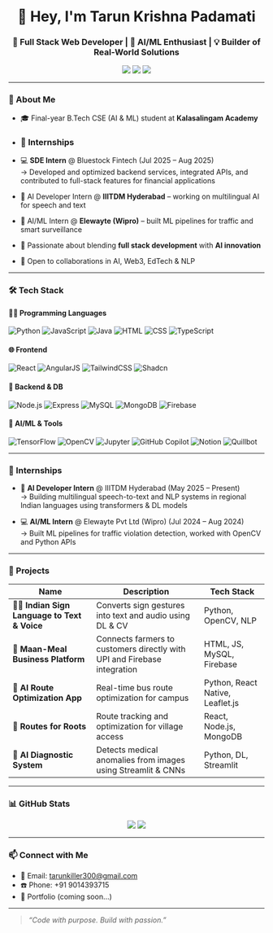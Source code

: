 <h1 align="center">👋 Hey, I'm Tarun Krishna Padamati</h1>
<h3 align="center">🚀 Full Stack Web Developer | 🤖 AI/ML Enthusiast | 💡 Builder of Real-World Solutions</h3>

<p align="center">
  <a href="mailto:tarunkiller300@gmail.com"><img src="https://img.shields.io/badge/Gmail-EA4335?style=for-the-badge&logo=gmail&logoColor=white" /></a>
  <a href="https://www.linkedin.com/in/tarun-krishna-2b66b7268/" target="_blank"><img src="https://img.shields.io/badge/LinkedIn-0A66C2?style=for-the-badge&logo=linkedin&logoColor=white" /></a>
  <a href="https://github.com/KRISH1111k"><img src="https://img.shields.io/badge/GitHub-100000?style=for-the-badge&logo=github&logoColor=white" /></a>
</p>

---

### 🧠 About Me

- 🎓 Final-year B.Tech CSE (AI & ML) student at **Kalasalingam Academy**
- ### 💼 Internships



- 💻 **SDE Intern** @ Bluestock Fintech (Jul 2025 – Aug 2025)  
  → Developed and optimized backend services, integrated APIs, and contributed to full-stack features for financial applications

- 🤖 AI Developer Intern @ **IIITDM Hyderabad** – working on multilingual AI for speech and text
- 🧪 AI/ML Intern @ **Elewayte (Wipro)** – built ML pipelines for traffic and smart surveillance
- 🚀 Passionate about blending **full stack development** with **AI innovation**
- 💬 Open to collaborations in AI, Web3, EdTech & NLP

---

### 🛠️ Tech Stack

#### 👨‍💻 Programming Languages  
![Python](https://img.shields.io/badge/Python-3776AB?style=flat&logo=python&logoColor=white)
![JavaScript](https://img.shields.io/badge/JavaScript-F7DF1E?style=flat&logo=javascript&logoColor=black)
![Java](https://img.shields.io/badge/Java-ED8B00?style=flat&logo=java&logoColor=white)
![HTML](https://img.shields.io/badge/HTML5-E34F26?style=flat&logo=html5&logoColor=white)
![CSS](https://img.shields.io/badge/CSS3-1572B6?style=flat&logo=css3&logoColor=white)
![TypeScript](https://img.shields.io/badge/TypeScript-007ACC?style=flat&logo=typescript&logoColor=white)

#### 🌐 Frontend  
![React](https://img.shields.io/badge/React-61DAFB?style=flat&logo=react&logoColor=black)
![AngularJS](https://img.shields.io/badge/AngularJS-E23237?style=flat&logo=angularjs&logoColor=white)
![TailwindCSS](https://img.shields.io/badge/Tailwind-06B6D4?style=flat&logo=tailwindcss&logoColor=white)
![Shadcn](https://img.shields.io/badge/Shadcn_UI-000000?style=flat&logo=data:image/svg+xml;base64,&logoColor=white)

#### 🔧 Backend & DB  
![Node.js](https://img.shields.io/badge/Node.js-339933?style=flat&logo=node.js&logoColor=white)
![Express](https://img.shields.io/badge/Express-000000?style=flat&logo=express&logoColor=white)
![MySQL](https://img.shields.io/badge/MySQL-4479A1?style=flat&logo=mysql&logoColor=white)
![MongoDB](https://img.shields.io/badge/MongoDB-47A248?style=flat&logo=mongodb&logoColor=white)
![Firebase](https://img.shields.io/badge/Firebase-FFCA28?style=flat&logo=firebase&logoColor=black)

#### 🧠 AI/ML & Tools  
![TensorFlow](https://img.shields.io/badge/TensorFlow-FF6F00?style=flat&logo=tensorflow&logoColor=white)
![OpenCV](https://img.shields.io/badge/OpenCV-5C3EE8?style=flat&logo=opencv&logoColor=white)
![Jupyter](https://img.shields.io/badge/Jupyter-F37626?style=flat&logo=jupyter&logoColor=white)
![GitHub Copilot](https://img.shields.io/badge/GitHub--Copilot-000000?style=flat&logo=github&logoColor=white)
![Notion](https://img.shields.io/badge/Notion-000000?style=flat&logo=notion&logoColor=white)
![Quillbot](https://img.shields.io/badge/Quillbot-43B02A?style=flat)

---

### 💼 Internships

- 🧠 **AI Developer Intern** @ IIITDM Hyderabad (May 2025 – Present)  
  → Building multilingual speech-to-text and NLP systems in regional Indian languages using transformers & DL models

- 💻 **AI/ML Intern** @ Elewayte Pvt Ltd (Wipro) (Jul 2024 – Aug 2024)  
  → Built ML pipelines for traffic violation detection, worked with OpenCV and Python APIs

---

### 🚀 Projects

| Name | Description | Tech Stack |
|------|-------------|------------|
| 🧏‍♂️ **Indian Sign Language to Text & Voice** | Converts sign gestures into text and audio using DL & CV | Python, OpenCV, NLP |
| 🍛 **Maan-Meal Business Platform** | Connects farmers to customers directly with UPI and Firebase integration | HTML, JS, MySQL, Firebase |
| 🚌 **AI Route Optimization App** | Real-time bus route optimization for campus | Python, React Native, Leaflet.js |
| 📍 **Routes for Roots** | Route tracking and optimization for village access | React, Node.js, MongoDB |
| 🧬 **AI Diagnostic System** | Detects medical anomalies from images using Streamlit & CNNs | Python, DL, Streamlit |

---



### 📊 GitHub Stats

<p align="center">
  <img src="https://github-readme-stats.vercel.app/api?username=KRISH1111k&show_icons=true&theme=react&count_private=true" />
  <img src="https://github-readme-streak-stats.herokuapp.com/?user=KRISH1111k&theme=react" />
</p>

---

### 📫 Connect with Me

- 📧 Email: [tarunkiller300@gmail.com](mailto:tarunkiller300@gmail.com)
- ☎️ Phone: +91 9014393715
- 🔗 Portfolio (coming soon...)

---

> _“Code with purpose. Build with passion.”_

